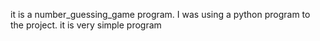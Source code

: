 it is a number_guessing_game program.
I was using a python program to the project.
it is very simple program
